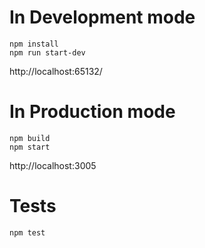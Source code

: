 # In Development mode

```
npm install
npm run start-dev
```

http://localhost:65132/

# In Production mode

```
npm build
npm start
```

http://localhost:3005

# Tests

`npm test`
